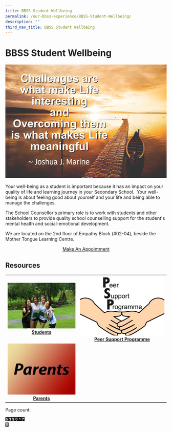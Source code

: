 ```yaml
---
title: BBSS Student Wellbeing
permalink: /our-bbss-experience/BBSS-Student-Wellbeing/
description: ""
third_nav_title: BBSS Student Wellbeing
---
```

# BBSS Student Wellbeing

![](/images/Our%20BBSS%20Experience/BBSS%20Student%20Wellbeing/quote_final2.jpg)

Your well-being as a student is important because it has an impact on your quality of life and learning journey in your Secondary School.  Your well-being is about feeling good about yourself and your life and being able to manage the challenges.  
  
The School Counsellor's primary role is to work with students and other stakeholders to provide quality school counselling support for the student's mental health and social-emotional development.  
  
We are located on the 2nd floor of Empathy Block (#02-04), beside the Mother Tongue Learning Centre.

<center><a href="/our-bbss-experience/BBSS-Student-Wellbeing/make-an-appointment/" target="_blank">Make An Appointment</a></center>

## Resources
|   |   |
|:---:|:---:|
| ![](/images/Our%20BBSS%20Experience/BBSS%20Student%20Wellbeing/Students.jpg) **[Students](/our-bbss-experience/BBSS-Student-Wellbeing/students/)** | ![](/images/Our%20BBSS%20Experience/BBSS%20Student%20Wellbeing/Peer%20Support%20Programme.jpg) **[Peer Support Programme](/our-bbss-experience/BBSS-Student-Wellbeing/peer-support)** |
|  ![](/images/Our%20BBSS%20Experience/BBSS%20Student%20Wellbeing/parents.jpg) **[Parents](/our-bbss-experience/BBSS-Student-Wellbeing/parents)**|   |


Page count:

<span style ="text-align:center">
<img src="/images/Our%20BBSS%20Experience/BBSS%20Student%20Wellbeing/pv5.gif" style="width:2%; float:left"><img src="/images/Our%20BBSS%20Experience/BBSS%20Student%20Wellbeing/pv3.gif" style="width:2%; float:left">
<img src="/images/Our%20BBSS%20Experience/BBSS%20Student%20Wellbeing/pv9.gif" style="width:2%; float:left">
<img src="/images/Our%20BBSS%20Experience/BBSS%20Student%20Wellbeing/pv0.gif" style="width:2%; float:left">
<img src="/images/Our%20BBSS%20Experience/BBSS%20Student%20Wellbeing/pv1.gif" style="width:2%; float:left">
<img src="/images/Our%20BBSS%20Experience/BBSS%20Student%20Wellbeing/pv7.gif" style="width:2%; float:left">
	</span>
<br clear="left">
<img src="/images/Our%20BBSS%20Experience/BBSS%20Student%20Wellbeing/pv8.gif" style="width:2%; float:left">